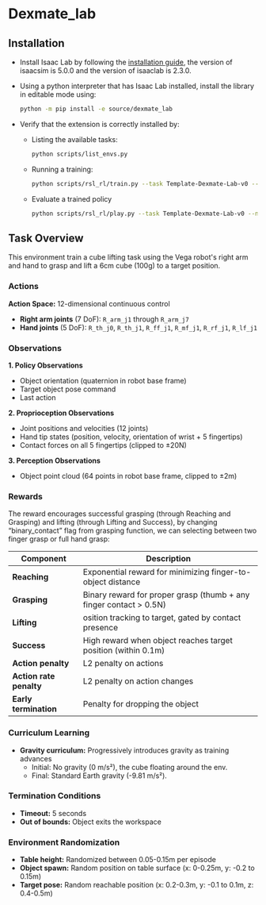 # Dexmate_lab


## Installation

- Install Isaac Lab by following the [installation guide](https://isaac-sim.github.io/IsaacLab/main/source/setup/installation/index.html), the version of isaacsim is 5.0.0 and the version of isaaclab is 2.3.0.


- Using a python interpreter that has Isaac Lab installed, install the library in editable mode using:

    ```bash
    python -m pip install -e source/dexmate_lab
- Verify that the extension is correctly installed by:

    - Listing the available tasks:

        ```bash
        python scripts/list_envs.py
        ```

    - Running a training:

        ```bash
        python scripts/rsl_rl/train.py --task Template-Dexmate-Lab-v0 --num_envs 512 --headless
        ```

    - Evaluate a trained policy
        ```bash
        python scripts/rsl_rl/play.py --task Template-Dexmate-Lab-v0 --num_envs 1 --load_run 2025-09-29_00-21-52
        ```
## Task Overview

This environment train a cube lifting task using the Vega robot's right arm and hand to grasp and lift a 6cm cube (100g) to a target position.

### Actions

**Action Space:** 12-dimensional continuous control
- **Right arm joints** (7 DoF): `R_arm_j1` through `R_arm_j7`
- **Hand joints** (5 DoF): `R_th_j0`, `R_th_j1`, `R_ff_j1`, `R_mf_j1`, `R_rf_j1`, `R_lf_j1`


### Observations
**1. Policy Observations**
- Object orientation (quaternion in robot base frame)
- Target object pose command
- Last action

**2. Proprioception Observations**
- Joint positions and velocities (12 joints)
- Hand tip states (position, velocity, orientation of wrist + 5 fingertips)
- Contact forces on all 5 fingertips (clipped to ±20N)

**3. Perception Observations**
- Object point cloud (64 points in robot base frame, clipped to ±2m)

### Rewards

The reward encourages successful grasping (through Reaching and Grasping) and lifting (through Lifting and Success), by changing “binary_contact” flag from grasping function, we can selecting between two finger grasp or full hand grasp:

| Component | Description |
|-----------|-------------|
| **Reaching** | Exponential reward for minimizing finger-to-object distance |
| **Grasping** |  Binary reward for proper grasp (thumb + any finger contact > 0.5N) |
| **Lifting** | osition tracking to target, gated by contact presence |
| **Success** |  High reward when object reaches target position (within 0.1m) |
| **Action penalty** | L2 penalty on actions |
| **Action rate penalty** |  L2 penalty on action changes |
| **Early termination** |  Penalty for dropping the object |

### Curriculum Learning

- **Gravity curriculum:** Progressively introduces gravity as training advances
  - Initial: No gravity (0 m/s²), the cube floating around the env.
  - Final: Standard Earth gravity (-9.81 m/s²).

### Termination Conditions

- **Timeout:** 5 seconds 
- **Out of bounds:** Object exits the workspace


### Environment Randomization

- **Table height:** Randomized between 0.05-0.15m per episode
- **Object spawn:** Random position on table surface (x: 0-0.25m, y: -0.2 to 0.15m)
- **Target pose:** Random reachable position (x: 0.2-0.3m, y: -0.1 to 0.1m, z: 0.4-0.5m)

